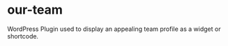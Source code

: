 our-team
========

WordPress Plugin used to display an appealing team profile as a widget or shortcode.
